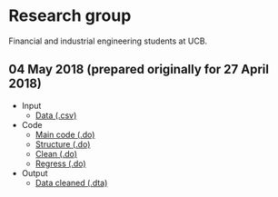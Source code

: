 # Research group
Financial and industrial engineering students at UCB.

## 04 May 2018 (prepared originally for 27 April 2018)

- Input
  - [Data (.csv)](https://github.com/ergoro/re_fin_ind_ucb/blob/master/2018_04_27/t1.csv)
- Code
  - [Main code (.do)](https://github.com/ergoro/re_fin_ind_ucb/blob/master/2018_04_27/t1main.do)
  - [Structure (.do)](https://github.com/ergoro/re_fin_ind_ucb/blob/master/2018_04_27/t1structure.do)
  - [Clean (.do)](https://github.com/ergoro/re_fin_ind_ucb/blob/master/2018_04_27/t1clean.do)
  - [Regress (.do)](https://github.com/ergoro/re_fin_ind_ucb/blob/master/2018_04_27/t1regress.do)
- Output
  - [Data cleaned (.dta)](https://github.com/ergoro/re_fin_ind_ucb/blob/master/2018_04_27/t1_clean.dta)
